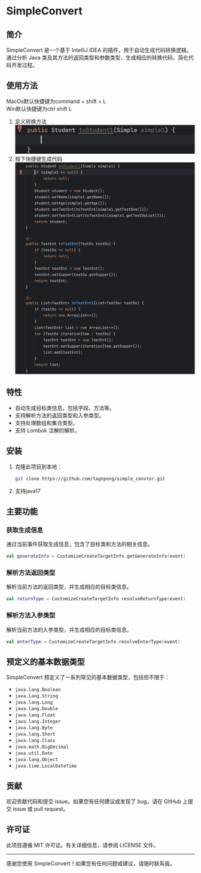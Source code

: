 # SimpleConvert

## 简介

SimpleConvert 是一个基于 IntelliJ IDEA 的插件，用于自动生成代码转换逻辑。通过分析 Java 类及其方法的返回类型和参数类型，生成相应的转换代码，简化代码开发过程。

## 使用方法

MacOs默认快捷键为command + shift + L<br>
Win默认快捷键为ctrl shift L<br>

1. 定义转换方法
   ![Snipaste_2024-07-18_16-11-53.bmp](src/main/resources/image/Snipaste_2024-07-18_16-11-53.png)
2. 按下快捷键生成代码
   ![Snipaste_2024-07-18_16-12-09.bmp](src/main/resources/image/Snipaste_2024-07-18_16-18-47.png)

## 特性

- 自动生成目标类信息，包括字段、方法等。
- 支持解析方法的返回类型和入参类型。
- 支持处理数组和集合类型。
- 支持 Lombok 注解的解析。

## 安装

1. 克隆此项目到本地：

   ```sh
   git clone https://github.com/tagnpeng/simple_convtor.git
   ```

2. 支持java17

## 主要功能

### 获取生成信息

通过当前事件获取生成信息，包含了目标类和方法的相关信息。

```kotlin
val generateInfo = CustomizeCreateTargetInfo.getGenerateInfo(event)
```

### 解析方法返回类型

解析当前方法的返回类型，并生成相应的目标类信息。

```kotlin
val returnType = CustomizeCreateTargetInfo.resolveReturnType(event)
```

### 解析方法入参类型

解析当前方法的入参类型，并生成相应的目标类信息。

```kotlin
val enterType = CustomizeCreateTargetInfo.resolveEnterType(event)
```

## 预定义的基本数据类型

SimpleConvert 预定义了一系列常见的基本数据类型，包括但不限于：

- `java.lang.Boolean`
- `java.lang.String`
- `java.lang.Long`
- `java.lang.Double`
- `java.lang.Float`
- `java.lang.Integer`
- `java.lang.Byte`
- `java.lang.Short`
- `java.lang.Class`
- `java.math.BigDecimal`
- `java.util.Date`
- `java.lang.Object`
- `java.time.LocalDateTime`

## 贡献

欢迎贡献代码和提交 issue。如果您有任何建议或发现了 bug，请在 GitHub 上提交 issue 或 pull request。

## 许可证

此项目遵循 MIT 许可证。有关详细信息，请参阅 LICENSE 文件。

---

感谢您使用 SimpleConvert！如果您有任何问题或建议，请随时联系我。